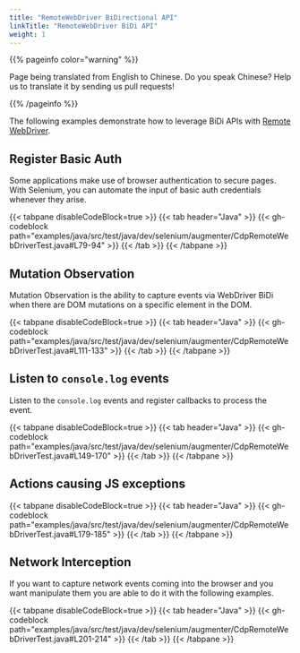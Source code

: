 ```yaml
---
title: "RemoteWebDriver BiDirectional API"
linkTitle: "RemoteWebDriver BiDi API"
weight: 1
---
```


{{% pageinfo color="warning" %}}
<p class="lead">
   <i class="fas fa-language display-4"></i>
   Page being translated from
   English to Chinese. Do you speak Chinese? Help us to translate
   it by sending us pull requests!
</p>
{{% /pageinfo %}}

The following examples demonstrate how to leverage BiDi APIs with [Remote WebDriver](/documentation/webdriver/remote_webdriver/).

## Register Basic Auth

Some applications make use of browser authentication to secure pages.
With Selenium, you can automate the input of basic auth credentials whenever they arise.

{{< tabpane disableCodeBlock=true >}}
{{< tab header="Java" >}}
    {{< gh-codeblock path="examples/java/src/test/java/dev/selenium/augmenter/CdpRemoteWebDriverTest.java#L79-94" >}}
{{< /tab >}}
{{< /tabpane >}}

## Mutation Observation

Mutation Observation is the ability to capture events via
WebDriver BiDi when there are DOM mutations on a specific
element in the DOM.

{{< tabpane disableCodeBlock=true >}}
{{< tab header="Java" >}}
    {{< gh-codeblock path="examples/java/src/test/java/dev/selenium/augmenter/CdpRemoteWebDriverTest.java#L111-133" >}}
{{< /tab >}}
{{< /tabpane >}}

## Listen to `console.log` events

Listen to the `console.log` events and register callbacks to process the event.

{{< tabpane disableCodeBlock=true >}}
{{< tab header="Java" >}}
    {{< gh-codeblock path="examples/java/src/test/java/dev/selenium/augmenter/CdpRemoteWebDriverTest.java#L149-170" >}}
{{< /tab >}}
{{< /tabpane >}}

## Actions causing JS exceptions

{{< tabpane disableCodeBlock=true >}}
{{< tab header="Java" >}}
    {{< gh-codeblock path="examples/java/src/test/java/dev/selenium/augmenter/CdpRemoteWebDriverTest.java#L179-185" >}}
{{< /tab >}}
{{< /tabpane >}}

## Network Interception

If you want to capture network events coming into the browser and you want manipulate them you are able to do
it with the following examples.

{{< tabpane disableCodeBlock=true >}}
{{< tab header="Java" >}}
    {{< gh-codeblock path="examples/java/src/test/java/dev/selenium/augmenter/CdpRemoteWebDriverTest.java#L201-214" >}}
{{< /tab >}}
{{< /tabpane >}}

